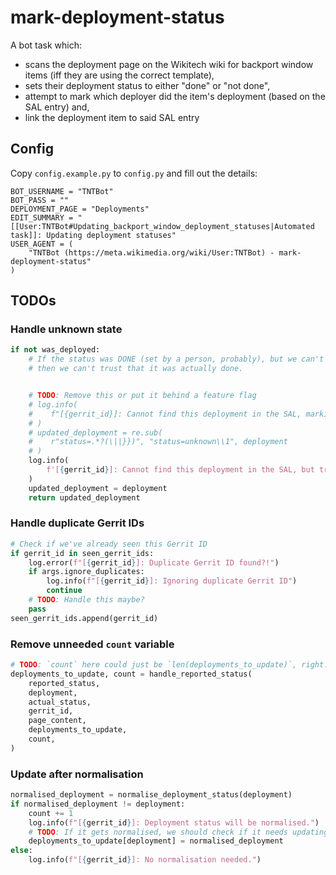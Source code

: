 # mark-deployment-status
A bot task which:
- scans the deployment page on the Wikitech wiki for backport window items (iff they are using the correct template),
- sets their deployment status to either "done" or "not done",
- attempt to mark which deployer did the item's deployment (based on the SAL entry) and,
- link the deployment item to said SAL entry

## Config
Copy `config.example.py` to `config.py` and fill out the details:
```
BOT_USERNAME = "TNTBot"
BOT_PASS = ""
DEPLOYMENT_PAGE = "Deployments"
EDIT_SUMMARY = "[[User:TNTBot#Updating_backport_window_deployment_statuses|Automated task]]: Updating deployment statuses"
USER_AGENT = (
    "TNTBot (https://meta.wikimedia.org/wiki/User:TNTBot) - mark-deployment-status"
)
```

## TODOs
### Handle unknown state
```python
if not was_deployed:
    # If the status was DONE (set by a person, probably), but we can't find it in the SAL
    # then we can't trust that it was actually done.


    # TODO: Remove this or put it behind a feature flag
    # log.info(
    #    f"[{gerrit_id}]: Cannot find this deployment in the SAL, marking as unknown status."
    # )
    # updated_deployment = re.sub(
    #    r"status=.*?(\||}})", "status=unknown\\1", deployment
    # )
    log.info(
        f'[{gerrit_id}]: Cannot find this deployment in the SAL, but trusting that it was "done".'
    )
    updated_deployment = deployment
    return updated_deployment
```

### Handle duplicate Gerrit IDs
```python
# Check if we've already seen this Gerrit ID
if gerrit_id in seen_gerrit_ids:
    log.error(f"[{gerrit_id}]: Duplicate Gerrit ID found?!")
    if args.ignore_duplicates:
        log.info(f"[{gerrit_id}]: Ignoring duplicate Gerrit ID")
        continue
    # TODO: Handle this maybe?
    pass
seen_gerrit_ids.append(gerrit_id)
```

### Remove unneeded `count` variable
```python
# TODO: `count` here could just be `len(deployments_to_update)`, right..?
deployments_to_update, count = handle_reported_status(
    reported_status,
    deployment,
    actual_status,
    gerrit_id,
    page_content,
    deployments_to_update,
    count,
)
```

### Update after normalisation
```python
normalised_deployment = normalise_deployment_status(deployment)
if normalised_deployment != deployment:
    count += 1
    log.info(f"[{gerrit_id}]: Deployment status will be normalised.")
    # TODO: If it gets normalised, we should check if it needs updating
    deployments_to_update[deployment] = normalised_deployment
else:
    log.info(f"[{gerrit_id}]: No normalisation needed.")
```